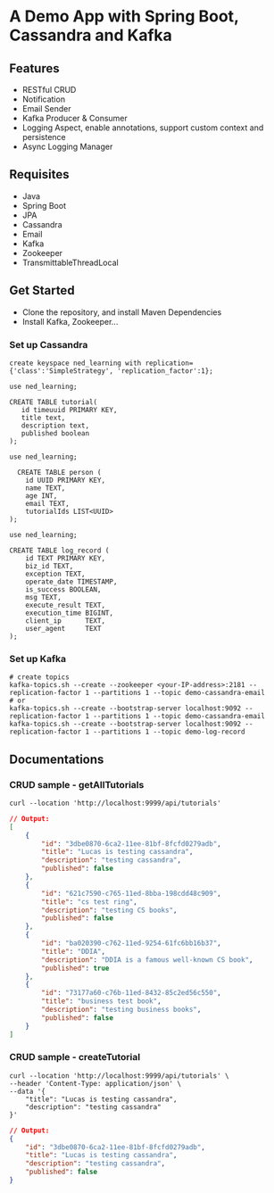 # A Demo App with Spring Boot, Cassandra and Kafka

## Features
- RESTful CRUD
- Notification
- Email Sender
- Kafka Producer & Consumer
- Logging Aspect, enable annotations, support custom context and persistence
- Async Logging Manager

## Requisites
- Java
- Spring Boot
- JPA
- Cassandra
- Email
- Kafka
- Zookeeper
- TransmittableThreadLocal

## Get Started
- Clone the repository, and install Maven Dependencies
- Install Kafka, Zookeeper...

### Set up Cassandra

```shell
create keyspace ned_learning with replication={'class':'SimpleStrategy', 'replication_factor':1};
```

```shell
use ned_learning;
 
CREATE TABLE tutorial(
   id timeuuid PRIMARY KEY,
   title text,
   description text,
   published boolean
);
```

```shell
use ned_learning;

  CREATE TABLE person (
    id UUID PRIMARY KEY,
    name TEXT,
    age INT,
    email TEXT,
    tutorialIds LIST<UUID>
);
```

```shell
use ned_learning;

CREATE TABLE log_record (
    id TEXT PRIMARY KEY,
    biz_id TEXT,
    exception TEXT,
    operate_date TIMESTAMP,
    is_success BOOLEAN,
    msg TEXT,
    execute_result TEXT,
    execution_time BIGINT,
    client_ip      TEXT,
    user_agent     TEXT
);
```

### Set up Kafka

```shell
# create topics
kafka-topics.sh --create --zookeeper <your-IP-address>:2181 --replication-factor 1 --partitions 1 --topic demo-cassandra-email
# or
kafka-topics.sh --create --bootstrap-server localhost:9092 --replication-factor 1 --partitions 1 --topic demo-cassandra-email
kafka-topics.sh --create --bootstrap-server localhost:9092 --replication-factor 1 --partitions 1 --topic demo-log-record
```

## Documentations
### CRUD sample - getAllTutorials

```shell
curl --location 'http://localhost:9999/api/tutorials'
```

```json
// Output:
[
    {
        "id": "3dbe0870-6ca2-11ee-81bf-8fcfd0279adb",
        "title": "Lucas is testing cassandra",
        "description": "testing cassandra",
        "published": false
    },
    {
        "id": "621c7590-c765-11ed-8bba-198cdd48c909",
        "title": "cs test ring",
        "description": "testing CS books",
        "published": false
    },
    {
        "id": "ba020390-c762-11ed-9254-61fc6bb16b37",
        "title": "DDIA",
        "description": "DDIA is a famous well-known CS book",
        "published": true
    },
    {
        "id": "73177a60-c76b-11ed-8432-85c2ed56c550",
        "title": "business test book",
        "description": "testing business books",
        "published": false
    }
]
```

### CRUD sample - createTutorial

```shell
curl --location 'http://localhost:9999/api/tutorials' \
--header 'Content-Type: application/json' \
--data '{
    "title": "Lucas is testing cassandra",
    "description": "testing cassandra"
}'
```

```json
// Output:
{
    "id": "3dbe0870-6ca2-11ee-81bf-8fcfd0279adb",
    "title": "Lucas is testing cassandra",
    "description": "testing cassandra",
    "published": false
}
```
